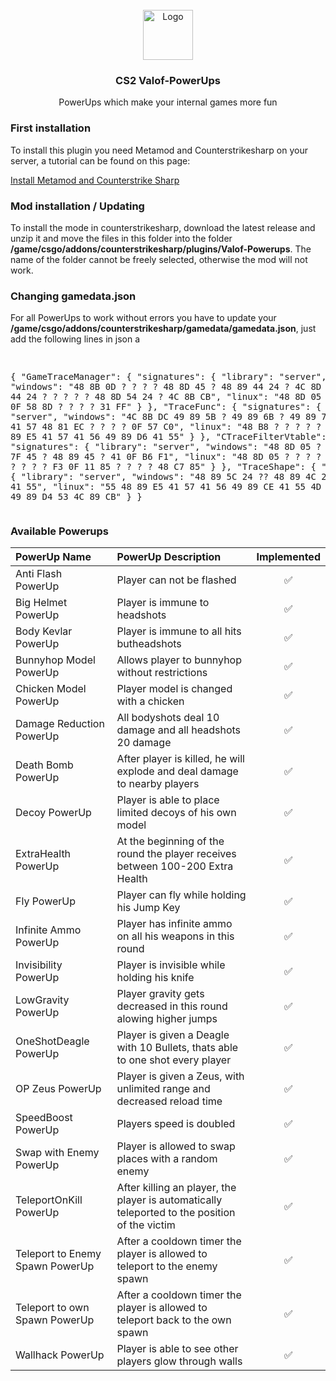 <br />
<div align="center">
  <a href="https://github.com/othneildrew/Best-README-Template">
    <img src="images/logo.png" alt="Logo" width="80" height="80">
  </a>

  <h3 align="center">CS2 Valof-PowerUps</h3>

  <p align="center">
    PowerUps which make your internal games more fun
  </p>
</div>

<div>
  <h3>First installation</h3>

  <p>
    To install this plugin you need Metamod and Counterstrikesharp on your server, a tutorial can be found on this page:
  </p>
  <a href="https://www.ghostcap.com/how-to-install-cs2-plugins">Install Metamod and Counterstrike Sharp</a>
</div>

<div>
  <h3>Mod installation / Updating</h3>

  <p>
    To install the mode in counterstrikesharp, download the latest release and unzip it and move the files in this folder into the folder <b>/game/csgo/addons/counterstrikesharp/plugins/Valof-Powerups</B>. The name of the folder cannot be freely selected, otherwise the mod will not work.
  </p>

  <h3>Changing gamedata.json</h3>
  <p>For all PowerUps to work without errors you have to update your <b>/game/csgo/addons/counterstrikesharp/gamedata/gamedata.json</b>, just add the following lines in json a</p>
  <pre>

{
  "GameTraceManager": {
    "signatures": {
      "library": "server",
      "windows": "48 8B 0D ? ? ? ? 48 8D 45 ? 48 89 44 24 ? 4C 8D 44 24 ? C7 44 24 ? ? ? ? ? 48 8D 54 24 ? 4C 8B CB",
      "linux": "48 8D 05 ? ? ? ? F3 0F 58 8D ? ? ? ? 31 FF"
    }
  },
  "TraceFunc": {
    "signatures": {
      "library": "server",
      "windows": "4C 8B DC 49 89 5B ? 49 89 6B ? 49 89 73 ? 57 41 56 41 57 48 81 EC ? ? ? ? 0F 57 C0",
      "linux": "48 B8 ? ? ? ? ? ? ? ? 55 48 89 E5 41 57 41 56 49 89 D6 41 55"
    }
  },
  "CTraceFilterVtable": {
    "signatures": {
      "library": "server",
      "windows": "48 8D 05 ? ? ? ? 66 0F 7F 45 ? 48 89 45 ? 41 0F B6 F1",
      "linux": "48 8D 05 ? ? ? ? F3 0F 11 95 ? ? ? ? F3 0F 11 85 ? ? ? ? 48 C7 85"
    }
  },
  "TraceShape": {
    "signatures": {
      "library": "server",
      "windows": "48 89 5C 24 ?? 48 89 4C 24 ?? 55 56 41 55",
      "linux": "55 48 89 E5 41 57 41 56 49 89 CE 41 55 4D 89 C5 41 54 49 89 D4 53 4C 89 CB"
    }
}
</pre>



</div>

<div>
  <h3>Available Powerups</h3>

| PowerUp Name | PowerUp Description | Implemented |
| :---         |     :---      |          :---: |
| Anti Flash PowerUp   | Player can not be flashed     | ✅    |
| Big Helmet PowerUp   | Player is immune to headshots     | ✅    |
| Body Kevlar PowerUp     | Player is immune to all hits butheadshots       | ✅       |
| Bunnyhop Model PowerUp     | Allows player to bunnyhop without restrictions      | ✅       |
| Chicken Model PowerUp     | Player model is changed with a chicken       | ✅       |
| Damage Reduction PowerUp     | All bodyshots deal 10 damage and all headshots 20 damage       | ✅       |
| Death Bomb PowerUp     | After player is killed, he will explode and deal damage to nearby players       | ✅       |
| Decoy PowerUp     | Player is able to place limited decoys of his own model       | ✅       |
| ExtraHealth PowerUp     | At the beginning of the round the player receives between 100-200 Extra Health       | ✅       |
| Fly PowerUp     | Player can fly while holding his Jump Key      | ✅       |
| Infinite Ammo PowerUp    | Player has infinite ammo on all his weapons in this round       | ✅       |
| Invisibility PowerUp     | Player is invisible while holding his knife       | ✅       |
| LowGravity PowerUp     | Player gravity gets decreased in this round alowing higher jumps       | ✅       |
| OneShotDeagle PowerUp     | Player is given a Deagle with 10 Bullets, thats able to one shot every player       | ✅       |
| OP Zeus PowerUp     | Player is given a Zeus, with unlimited range and decreased reload time      | ✅       |
| SpeedBoost PowerUp     | Players speed is doubled       | ✅       |
| Swap with Enemy PowerUp     | Player is allowed to swap places with a random enemy       | ✅       |
| TeleportOnKill PowerUp      | After killing an player, the player is automatically teleported to the position of the victim       | ✅       |
| Teleport to Enemy Spawn PowerUp     | After a cooldown timer the player is allowed to teleport to the enemy spawn      | ✅       |
| Teleport to own Spawn PowerUp     | After a cooldown timer the player is allowed to teleport back to the own spawn      | ✅       |
| Wallhack PowerUp     | Player is able to see other players glow through walls      | ✅       |

</div>



